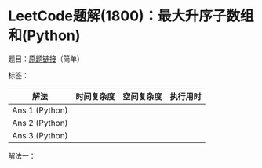 # LeetCode题解(1800)：最大升序子数组和(Python)

题目：[原题链接](https://leetcode-cn.com/problems/maximum-ascending-subarray-sum/)（简单）

标签：

| 解法           | 时间复杂度 | 空间复杂度 | 执行用时 |
| -------------- | ---------- | ---------- | -------- |
| Ans 1 (Python) |            |            |          |
| Ans 2 (Python) |            |            |          |
| Ans 3 (Python) |            |            |          |

解法一：

